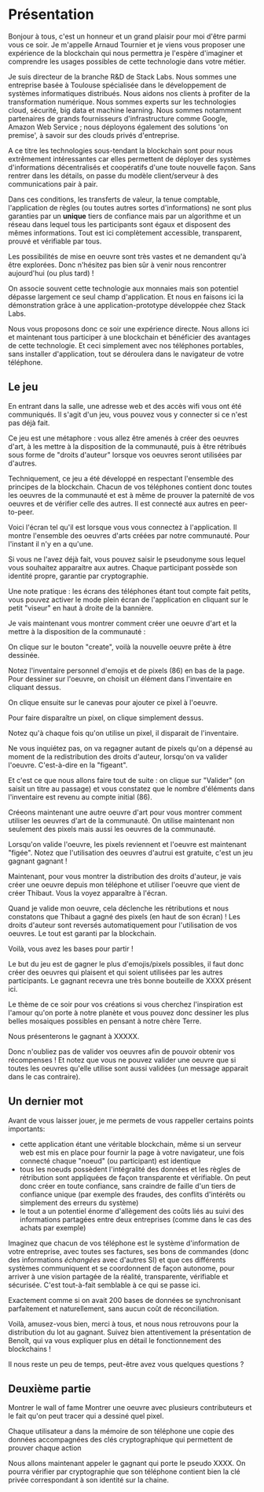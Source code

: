 # Présentation

Bonjour à tous, c'est un honneur et un grand plaisir pour moi d'être parmi vous ce soir. Je m'appelle Arnaud Tournier et je viens vous proposer une expérience de la blockchain qui nous permettra je l'espère d'imaginer et comprendre les usages possibles de cette technologie dans votre métier.

Je suis directeur de la branche R&D de Stack Labs. Nous sommes une entreprise basée à Toulouse spécialisée dans le développement de systèmes informatiques distribués. Nous aidons nos clients à profiter de la transformation numérique. Nous sommes experts sur les technologies cloud, sécurité, big data et machine learning. Nous sommes notamment partenaires de grands fournisseurs d'infrastructure comme Google, Amazon Web Service ; nous déployons également des solutions 'on premise', à savoir sur des clouds privés d'entreprise.

A ce titre les technologies sous-tendant la blockchain sont pour nous extrêmement intéressantes car elles permettent de déployer des systèmes d'informations décentralisés et coopératifs d'une toute nouvelle façon. Sans rentrer dans les détails, on passe du modèle client/serveur à des communications pair à pair.

Dans ces conditions, les transferts de valeur, la tenue comptable, l'application de règles (ou toutes autres sortes d'informations) ne sont plus garanties par un **unique** tiers de confiance mais par un algorithme et un réseau dans lequel tous les participants sont égaux et disposent des mêmes informations. Tout est ici complètement accessible, transparent, prouvé et vérifiable par tous.

Les possibilités de mise en oeuvre sont très vastes et ne demandent qu'à être explorées. Donc n'hésitez pas bien sûr à venir nous rencontrer aujourd'hui (ou plus tard) !

On associe souvent cette technologie aux monnaies mais son potentiel dépasse largement ce seul champ d'application. Et nous en faisons ici la démonstration grâce à une application-prototype développée chez Stack Labs.

Nous vous proposons donc ce soir une expérience directe. Nous allons ici et maintenant tous participer à une blockchain et bénéficier des avantages de cette technologie. Et ceci simplement avec nos téléphones portables, sans installer d'application, tout se déroulera dans le navigateur de votre téléphone.

## Le jeu

En entrant dans la salle, une adresse web et des accès wifi vous ont été communiqués. Il s'agit d'un jeu, vous pouvez vous y connecter si ce n'est pas déjà fait.

Ce jeu est une métaphore : vous allez être amenés à créer des oeuvres d'art, à les mettre à la disposition de la communauté, puis à être rétribués sous forme de "droits d'auteur" lorsque vos oeuvres seront utilisées par d'autres.

Techniquement, ce jeu a été développé en respectant l'ensemble des principes de la blockchain. Chacun de vos téléphones contient donc toutes les oeuvres de la communauté et est à même de prouver la paternité de vos oeuvres et de vérifier celle des autres. Il est connecté aux autres en peer-to-peer.

Voici l'écran tel qu'il est lorsque vous vous connectez à l'application. Il montre l'ensemble des oeuvres d'arts créées par notre communauté. Pour l'instant il n'y en a qu'une.

Si vous ne l'avez déjà fait, vous pouvez saisir le pseudonyme sous lequel vous souhaitez apparaitre aux autres. Chaque participant possède son identité propre, garantie par cryptographie.

Une note pratique : les écrans des téléphones étant tout compte fait petits, vous pouvez activer le mode plein écran de l'application en cliquant sur le petit "viseur" en haut à droite de la bannière.

Je vais maintenant vous montrer comment créer une oeuvre d'art et la mettre à la disposition de la communauté :

On clique sur le bouton "create", voilà la nouvelle oeuvre prête à être dessinée.

Notez l'inventaire personnel d'emojis et de pixels (86) en bas de la page. Pour dessiner sur l'oeuvre, on choisit un élément dans l'inventaire en cliquant dessus.

On clique ensuite sur le canevas pour ajouter ce pixel à l'oeuvre.

Pour faire disparaître un pixel, on clique simplement dessus.

Notez qu'à chaque fois qu'on utilise un pixel, il disparait de l'inventaire.

Ne vous inquiétez pas, on va regagner autant de pixels qu'on a dépensé au moment de la redistribution des droits d'auteur, lorsqu'on va valider l'oeuvre. C'est-à-dire en la "figeant".

Et c'est ce que nous allons faire tout de suite : on clique sur "Valider" (on saisit un titre au passage) et vous constatez que le nombre d'éléments dans l'inventaire est revenu au compte initial (86).

Créeons maintenant une autre oeuvre d'art pour vous montrer comment utiliser les oeuvres d'art de la communauté. On utilise maintenant non seulement des pixels mais aussi les oeuvres de la communauté.

Lorsqu'on valide l'oeuvre, les pixels reviennent et l'oeuvre est maintenant "figée". Notez que l'utilisation des oeuvres d'autrui est gratuite, c'est un jeu gagnant gagnant !

Maintenant, pour vous montrer la distribution des droits d'auteur, je vais créer une oeuvre depuis mon téléphone et utiliser l'oeuvre que vient de créer Thibaut. Vous la voyez apparaître à l'écran.

Quand je valide mon oeuvre, cela déclenche les rétributions et nous constatons que Thibaut a gagné des pixels (en haut de son écran) ! Les droits d'auteur sont reversés automatiquement pour l'utilisation de vos oeuvres. Le tout est garanti par la blockchain.

Voilà, vous avez les bases pour partir !

Le but du jeu est de gagner le plus d'emojis/pixels possibles, il faut donc créer des oeuvres qui plaisent et qui soient utilisées par les autres participants.
Le gagnant recevra une très bonne bouteille de XXXX présent ici.

Le thème de ce soir pour vos créations si vous cherchez l'inspiration est l'amour qu'on porte à notre planète et vous pouvez donc dessiner les plus belles mosaiques possibles
en pensant à notre chère Terre.

Nous présenterons le gagnant à XXXXX.

Donc n'oubliez pas de valider vos oeuvres afin de pouvoir obtenir vos récompenses ! Et notez que vous ne pouvez valider une oeuvre que si toutes les oeuvres qu'elle utilise sont aussi validées (un message apparait dans le cas contraire).

## Un dernier mot

Avant de vous laisser jouer, je me permets de vous rappeller certains points importants:

- cette application étant une véritable blockchain, même si un serveur web est mis en place pour fournir la page à votre navigateur, une fois connecté chaque "noeud" (ou participant) est identique
- tous les noeuds possèdent l'intégralité des données et les règles de rétribution sont appliquées de façon transparente et vérifiable. On peut donc créer en toute confiance, sans craindre de faille d'un tiers de confiance unique (par exemple des fraudes, des conflits d'intérêts ou simplement des erreurs du système)
- le tout a un potentiel énorme d'allègement des coûts liés au suivi des informations partagées entre deux entreprises (comme dans le cas des achats par exemple)

Imaginez que chacun de vos téléphone est le système d'information de votre entreprise, avec toutes ses factures, ses bons de commandes (donc des informations *échangées* avec d'autres SI) et que ces différents systèmes communiquent et se coordonnent de façon autonome, pour arriver à une vision partagée de la réalité, transparente, vérifiable et sécurisée. C'est tout-à-fait semblable à ce qui se passe ici.

Exactement comme si on avait 200 bases de données se synchronisant parfaitement et naturellement, sans aucun coût de réconciliation.

Voilà, amusez-vous bien, merci à tous, et nous nous retrouvons pour la distribution du lot au gagnant. Suivez bien attentivement la présentation de Benoît, qui va vous expliquer plus en détail le fonctionnement des blockchains !

Il nous reste un peu de temps, peut-être avez vous quelques questions ?


## Deuxième partie

Montrer le wall of fame
Montrer une oeuvre avec plusieurs contributeurs et le fait qu'on peut tracer qui a dessiné quel pixel.

Chaque utilisateur a dans la mémoire de son téléphone une copie des données accompagnées des clés cryptographique qui permettent de prouver chaque action

Nous allons maintenant appeler le gagnant qui porte le pseudo XXXX. On pourra vérifier par cryptographie que son téléphone contient bien la clé privée correspondant à son identité sur la chaine.